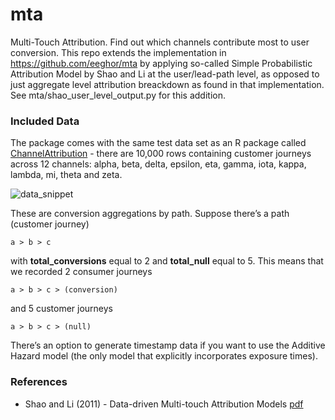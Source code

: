 # mta
Multi-Touch Attribution. Find out which channels contribute most to user conversion. This repo extends the implementation in https://github.com/eeghor/mta by applying so-called Simple Probabilistic Attribution Model by Shao and Li at the user/lead-path level, as opposed to just aggregate level attribution breackdown as found in that implementation. See mta/shao_user_level_output.py for this addition.


### Included Data

The package comes with the same test data set as an R package called [ChannelAttribution](https://cran.r-project.org/web/packages/ChannelAttribution/ChannelAttribution.pdf)  - there are 10,000 rows containing customer journeys across 12 channels: alpha, beta, delta, epsilon, eta, gamma, iota, kappa, lambda, mi, theta and zeta.

![data_snippet](img/data_snippet.png)

These are conversion aggregations by path. Suppose  there’s a path  (customer journey)
```
a > b > c
```
with **total_conversions** equal to 2 and **total_null** equal to 5. This means that we recorded 2 consumer journeys
```
a > b > c > (conversion)
```
and 5 customer journeys 
```
a > b > c > (null)
```

There’s an option to generate timestamp data if you want to use the Additive Hazard model (the only model that explicitly incorporates exposure times).

### References

* Shao and Li (2011)  - Data-driven Multi-touch Attribution Models [pdf](http://www0.cs.ucl.ac.uk/staff/w.zhang/rtb-papers/data-conv-att.pdf)
